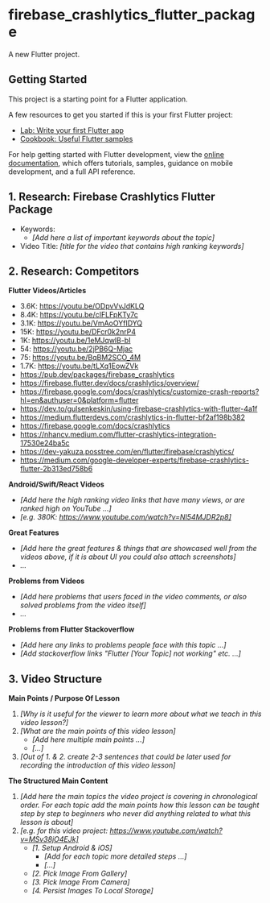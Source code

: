 # firebase_crashlytics_flutter_package

A new Flutter project.

## Getting Started

This project is a starting point for a Flutter application.

A few resources to get you started if this is your first Flutter project:

- [Lab: Write your first Flutter app](https://docs.flutter.dev/get-started/codelab)
- [Cookbook: Useful Flutter samples](https://docs.flutter.dev/cookbook)

For help getting started with Flutter development, view the
[online documentation](https://docs.flutter.dev/), which offers tutorials,
samples, guidance on mobile development, and a full API reference.

## 1. Research: Firebase Crashlytics Flutter Package

- Keywords:
    - _[Add here a list of important keywords about the topic]_
- Video Title: _[title for the video that contains high ranking keywords]_

## 2. Research: Competitors

**Flutter Videos/Articles**

- 3.6K: https://youtu.be/ODpvVvJdKLQ
- 8.4K: https://youtu.be/cIFLFpKTy7c
- 3.1K: https://youtu.be/VmAoOYfIDYQ
- 15K: https://youtu.be/DFcr0k2nrP4
- 1K: https://youtu.be/1eMJqwlB-bI
- 54: https://youtu.be/2jPB6Q-Mjac
- 75: https://youtu.be/BqBM2SCO_4M
- 1.7K: https://youtu.be/tLXq1EowZVk
- https://pub.dev/packages/firebase_crashlytics
- https://firebase.flutter.dev/docs/crashlytics/overview/
- https://firebase.google.com/docs/crashlytics/customize-crash-reports?hl=en&authuser=0&platform=flutter
- https://dev.to/gulsenkeskin/using-firebase-crashlytics-with-flutter-4a1f
- https://medium.flutterdevs.com/crashlytics-in-flutter-bf2af198b382
- https://firebase.google.com/docs/crashlytics
- https://nhancv.medium.com/flutter-crashlytics-integration-17530e24ba5c
- https://dev-yakuza.posstree.com/en/flutter/firebase/crashlytics/
- https://medium.com/google-developer-experts/firebase-crashlytics-flutter-2b313ed758b6

**Android/Swift/React Videos**

- _[Add here the high ranking video links that have many views, or are ranked high on YouTube ...]_
- _[e.g. 380K: https://www.youtube.com/watch?v=Nl54MJDR2p8]_

**Great Features**

- _[Add here the great features & things that are showcased well from the videos above, if it is about UI you could also attach screenshots]_
- _..._

**Problems from Videos**

- _[Add here problems that users faced in the video comments, or also solved problems from the video itself]_
- _..._

**Problems from Flutter Stackoverflow**

- _[Add here any links to problems people face with this topic ...]_
- _[Add stackoverflow links "Flutter [Your Topic] not working" etc. ...]_

## 3. Video Structure

**Main Points / Purpose Of Lesson**

1. _[Why is it useful for the viewer to learn more about what we teach in this video lesson?]_
2. _[What are the main points of this video lesson]_
    - _[Add here multiple main points ...]_
    - _[...]_
3. _[Out of 1. & 2. create 2-3 sentences that could be later used for recording the introduction of this video lesson]_

**The Structured Main Content**

1. _[Add here the main topics the video project is covering in chronological order. For each topic add the main points how this lesson can be taught step by step to beginners who never did anything related to what this lesson is about]_
2. _[e.g. for this video project: https://www.youtube.com/watch?v=MSv38jO4EJk]_
    - _[1. Setup Android & iOS]_
        - _[Add for each topic more detailed steps ...]_
        - _[...]_
    - _[2. Pick Image From Gallery]_
    - _[3. Pick Image From Camera]_
    - _[4. Persist Images To Local Storage]_
